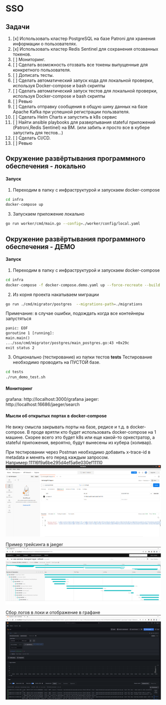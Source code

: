 # SSO

## Задачи 
1. [x] Использовать кластер PostgreSQL на базе Patroni для хранения информации о пользователях.
2. [x] Использовать кластер Redis Sentinel для сохранения отозванных токенов.
3. [ ] Мониторинг.
4. [ ] Сделать возможность отозвать все токены выпущенные для конкретного пользователя.
5. [ ] Дописать тесты.
6. [ ] Сделать автоматический запуск кода для локальной проверки, используя Docker-compose и bash скрипты
7. [ ] Сделать автоматический запуск тестов для локальной проверки, используя Docker-compose и bash скрипты
8. [ ] Ревью
9. [ ] Сделать отправку сообщения в общую шину данных на базе Apache Kafka при успешной регистрации пользвателя.
10. [ ] Сделать Helm Charts и запустить в k8s сервис
11. [ ] Найти ansible playbooks для развертывания stateful приложений (Patroni,Redis Sentinel) на ВМ. (или забить и просто все в кубере запустить для тестов...)
12. [ ] Сделать CI/CD.
13. [ ] Ревью

## Окружение развёртывания программного обеспечения - локально

#### Запуск
1. Переходим в папку с инфраструктурой и запускаем docker-compose
``` bash 
cd infra
docker-compose up
```

3. Запускаем приложение локально
```bash
go run worker/cmd/main.go --config=./worker/config/local.yaml

```

## Окружение развёртывания программного обеспечения - ДЕМО

#### Запуск
1. Переходим в папку с инфраструктурой и запускаем docker-compose 
``` bash 
cd infra
docker-compose -f docker-compose.demo.yaml up --force-recreate --build
```

2. Из корня проекта накатываем миграции
```bash
go run ./cmd/migrator/postgres  --migrations-path=./migrations 
```
Примечание: в случае ошибки, подождать когда все контейнеры запустяться
```
panic: EOF
goroutine 1 [running]:
main.main()
.../sso/cmd/migrator/postgres/main_postgres.go:43 +0x29c
exit status 2
```



3. Опционально (тестирование) из папки тестов **tests**
Тестирование необходимо проводить на ПУСТОЙ базе.  
```bash 
cd tests
./run_demo_test.sh 
```

#### Мониторинг
grafana: http://localhost:3000/grafana 
jaeger: http://localhost:16686/jaeger/search

#### Мысли об открытых портах в docker-compose
Не вижу смысла закрывать порты на базе, редисе и т.д. в docker-compose.
В проде врятли кто будет использовать docker-compose на 1 машине. Скорее всего 
это будет k8s или еще какой-то оркестратор, а stateful приложения, вероятно, будут
вынесены из кубера (холивар). 

При тестировании через Postman необходимо добавить x-trace-id в metadata и 
менять его перед каждым запросом.
Например:11116f9a6be295d4ef5a6e030ef11110
![postman.png](docs%2Fpostman.png)


Пример трейсинга в jaeger
![jaeger.png](docs%2Fjaeger.png)


Сбор логов в локи и отображение в графане
![loki-grafana.png](docs%2Floki-grafana.png)


